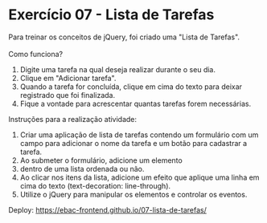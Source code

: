 # Exercício 07 - Lista de Tarefas
Para treinar os conceitos de jQuery, foi criado uma "Lista de Tarefas".<br><br>
Como funciona?<br>
1) Digite uma tarefa na qual deseja realizar durante o seu dia.<br>
2) Clique em "Adicionar tarefa".<br>
3) Quando a tarefa for concluída, clique em cima do texto para deixar registrado que foi finalizada.<br>
4) Fique a vontade para acrescentar quantas tarefas forem necessárias.<br>

Instruções para a realização atividade:
1) Criar uma aplicação de lista de tarefas contendo um formulário com um campo para adicionar o nome da tarefa e um botão para cadastrar a tarefa.
2) Ao submeter o formulário, adicione um elemento <li> dentro de uma lista ordenada ou não.
3) Ao clicar nos itens da lista, adicione um efeito que aplique uma linha em cima do texto (text-decoration: line-through).
4) Utilize o jQuery para manipular os elementos e controlar os eventos.

Deploy: https://ebac-frontend.github.io/07-lista-de-tarefas/
